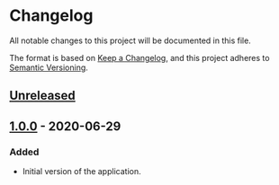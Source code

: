 # Changelog
All notable changes to this project will be documented in this file.

The format is based on [Keep a Changelog](https://keepachangelog.com/en/1.0.0/),
and this project adheres to [Semantic Versioning](https://semver.org/spec/v2.0.0.html).

## [Unreleased]

## [1.0.0] - 2020-06-29
### Added
- Initial version of the application.

[Unreleased]: https://github.com/rhardih/gallo/compare/v1.0.0...HEAD
[1.0.0]: https://github.com/rhardih/gallo/releases/tag/v1.0.0
